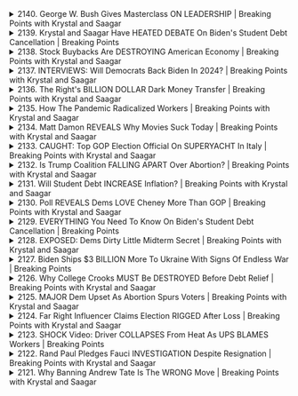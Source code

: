 <details>
<summary>2140. George W. Bush Gives Masterclass ON LEADERSHIP | Breaking Points with Krystal and Saagar</summary><br>

<a href="https://www.youtube.com/watch?v=YeCpbHJVokQ" target="_blank">
    <img src="https://img.youtube.com/vi/YeCpbHJVokQ/maxresdefault.jpg" 
        alt="[Youtube]" width="200">
</a>

# George W. Bush Gives Masterclass ON LEADERSHIP | Breaking Points with Krystal and Saagar


</details>

<details>
<summary>2139. Krystal and Saagar Have HEATED DEBATE On Biden's Student Debt Cancellation | Breaking Points</summary><br>

<a href="https://www.youtube.com/watch?v=YyHAuMIkP0g" target="_blank">
    <img src="https://img.youtube.com/vi/YyHAuMIkP0g/maxresdefault.jpg" 
        alt="[Youtube]" width="200">
</a>

# Krystal and Saagar Have HEATED DEBATE On Biden's Student Debt Cancellation | Breaking Points


</details>

<details>
<summary>2138. Stock Buybacks Are DESTROYING American Economy | Breaking Points with Krystal and Saagar</summary><br>

<a href="https://www.youtube.com/watch?v=xiOi8xQpsgI" target="_blank">
    <img src="https://img.youtube.com/vi/xiOi8xQpsgI/maxresdefault.jpg" 
        alt="[Youtube]" width="200">
</a>

# Stock Buybacks Are DESTROYING American Economy | Breaking Points with Krystal and Saagar


</details>

<details>
<summary>2137. INTERVIEWS: Will Democrats Back Biden In 2024? | Breaking Points with Krystal and Saagar</summary><br>

<a href="https://www.youtube.com/watch?v=gy3EClmG3BA" target="_blank">
    <img src="https://img.youtube.com/vi/gy3EClmG3BA/maxresdefault.jpg" 
        alt="[Youtube]" width="200">
</a>

# INTERVIEWS: Will Democrats Back Biden In 2024? | Breaking Points with Krystal and Saagar


</details>

<details>
<summary>2136. The Right's BILLION DOLLAR Dark Money Transfer | Breaking Points with Krystal and Saagar</summary><br>

<a href="https://www.youtube.com/watch?v=a5S6H5cS48I" target="_blank">
    <img src="https://img.youtube.com/vi/a5S6H5cS48I/maxresdefault.jpg" 
        alt="[Youtube]" width="200">
</a>

# The Right's BILLION DOLLAR Dark Money Transfer | Breaking Points with Krystal and Saagar


</details>

<details>
<summary>2135. How The Pandemic Radicalized Workers | Breaking Points with Krystal and Saagar</summary><br>

<a href="https://www.youtube.com/watch?v=uH7Z1lCVQe0" target="_blank">
    <img src="https://img.youtube.com/vi/uH7Z1lCVQe0/maxresdefault.jpg" 
        alt="[Youtube]" width="200">
</a>

# How The Pandemic Radicalized Workers | Breaking Points with Krystal and Saagar


</details>

<details>
<summary>2134. Matt Damon REVEALS Why Movies Suck Today | Breaking Points with Krystal and Saagar</summary><br>

<a href="https://www.youtube.com/watch?v=r3mCQyJI2MI" target="_blank">
    <img src="https://img.youtube.com/vi/r3mCQyJI2MI/maxresdefault.jpg" 
        alt="[Youtube]" width="200">
</a>

# Matt Damon REVEALS Why Movies Suck Today | Breaking Points with Krystal and Saagar


</details>

<details>
<summary>2133. CAUGHT: Top GOP Election Official On SUPERYACHT In Italy | Breaking Points with Krystal and Saagar</summary><br>

<a href="https://www.youtube.com/watch?v=UeM-4Cv14o4" target="_blank">
    <img src="https://img.youtube.com/vi/UeM-4Cv14o4/maxresdefault.jpg" 
        alt="[Youtube]" width="200">
</a>

# CAUGHT: Top GOP Election Official On SUPERYACHT In Italy | Breaking Points with Krystal and Saagar


</details>

<details>
<summary>2132. Is Trump Coalition FALLING APART Over Abortion? | Breaking Points with Krystal and Saagar</summary><br>

<a href="https://www.youtube.com/watch?v=hhQnzXcFSH4" target="_blank">
    <img src="https://img.youtube.com/vi/hhQnzXcFSH4/maxresdefault.jpg" 
        alt="[Youtube]" width="200">
</a>

# Is Trump Coalition FALLING APART Over Abortion? | Breaking Points with Krystal and Saagar


</details>

<details>
<summary>2131. Will Student Debt INCREASE Inflation? | Breaking Points with Krystal and Saagar</summary><br>

<a href="https://www.youtube.com/watch?v=NWh-cBg-Xog" target="_blank">
    <img src="https://img.youtube.com/vi/NWh-cBg-Xog/maxresdefault.jpg" 
        alt="[Youtube]" width="200">
</a>

# Will Student Debt INCREASE Inflation? | Breaking Points with Krystal and Saagar


</details>

<details>
<summary>2130. Poll REVEALS Dems LOVE Cheney More Than GOP | Breaking Points with Krystal and Saagar</summary><br>

<a href="https://www.youtube.com/watch?v=S6cJQMFrBH4" target="_blank">
    <img src="https://img.youtube.com/vi/S6cJQMFrBH4/maxresdefault.jpg" 
        alt="[Youtube]" width="200">
</a>

# Poll REVEALS Dems LOVE Cheney More Than GOP | Breaking Points with Krystal and Saagar


</details>

<details>
<summary>2129. EVERYTHING You Need To Know On Biden's Student Debt Cancellation | Breaking Points</summary><br>

<a href="https://www.youtube.com/watch?v=yNW5kCFQWL8" target="_blank">
    <img src="https://img.youtube.com/vi/yNW5kCFQWL8/maxresdefault.jpg" 
        alt="[Youtube]" width="200">
</a>

# EVERYTHING You Need To Know On Biden's Student Debt Cancellation | Breaking Points


</details>

<details>
<summary>2128. EXPOSED: Dems Dirty Little Midterm Secret | Breaking Points with Krystal and Saagar</summary><br>

<a href="https://www.youtube.com/watch?v=C6EEOFqHZa8" target="_blank">
    <img src="https://img.youtube.com/vi/C6EEOFqHZa8/maxresdefault.jpg" 
        alt="[Youtube]" width="200">
</a>

# EXPOSED: Dems Dirty Little Midterm Secret | Breaking Points with Krystal and Saagar


</details>

<details>
<summary>2127. Biden Ships $3 BILLION More To Ukraine With Signs Of Endless War | Breaking Points</summary><br>

<a href="https://www.youtube.com/watch?v=7FXheVi-SNU" target="_blank">
    <img src="https://img.youtube.com/vi/7FXheVi-SNU/maxresdefault.jpg" 
        alt="[Youtube]" width="200">
</a>

# Biden Ships $3 BILLION More To Ukraine With Signs Of Endless War | Breaking Points


</details>

<details>
<summary>2126. Why College Crooks MUST Be DESTROYED Before Debt Relief | Breaking Points with Krystal and Saagar</summary><br>

<a href="https://www.youtube.com/watch?v=-F9PEq5hTRQ" target="_blank">
    <img src="https://img.youtube.com/vi/-F9PEq5hTRQ/maxresdefault.jpg" 
        alt="[Youtube]" width="200">
</a>

# Why College Crooks MUST Be DESTROYED Before Debt Relief | Breaking Points with Krystal and Saagar


</details>

<details>
<summary>2125. MAJOR Dem Upset As Abortion Spurs Voters | Breaking Points with Krystal and Saagar</summary><br>

<a href="https://www.youtube.com/watch?v=M-tfTAGrNXQ" target="_blank">
    <img src="https://img.youtube.com/vi/M-tfTAGrNXQ/maxresdefault.jpg" 
        alt="[Youtube]" width="200">
</a>

# MAJOR Dem Upset As Abortion Spurs Voters | Breaking Points with Krystal and Saagar


</details>

<details>
<summary>2124. Far Right Influencer Claims Election RIGGED After Loss | Breaking Points with Krystal and Saagar</summary><br>

<a href="https://www.youtube.com/watch?v=GeSj9B0umqg" target="_blank">
    <img src="https://img.youtube.com/vi/GeSj9B0umqg/maxresdefault.jpg" 
        alt="[Youtube]" width="200">
</a>

# Far Right Influencer Claims Election RIGGED After Loss | Breaking Points with Krystal and Saagar


</details>

<details>
<summary>2123. SHOCK Video: Driver COLLAPSES From Heat As UPS BLAMES Workers | Breaking Points</summary><br>

<a href="https://www.youtube.com/watch?v=bZt4MAqHuiY" target="_blank">
    <img src="https://img.youtube.com/vi/bZt4MAqHuiY/maxresdefault.jpg" 
        alt="[Youtube]" width="200">
</a>

# SHOCK Video: Driver COLLAPSES From Heat As UPS BLAMES Workers | Breaking Points


</details>

<details>
<summary>2122. Rand Paul Pledges Fauci INVESTIGATION Despite Resignation | Breaking Points with Krystal and Saagar</summary><br>

<a href="https://www.youtube.com/watch?v=fdorseUnXjc" target="_blank">
    <img src="https://img.youtube.com/vi/fdorseUnXjc/maxresdefault.jpg" 
        alt="[Youtube]" width="200">
</a>

# Rand Paul Pledges Fauci INVESTIGATION Despite Resignation | Breaking Points with Krystal and Saagar


</details>

<details>
<summary>2121. Why Banning Andrew Tate Is The WRONG Move | Breaking Points with Krystal and Saagar</summary><br>

<a href="https://www.youtube.com/watch?v=dobc0UUBQIc" target="_blank">
    <img src="https://img.youtube.com/vi/dobc0UUBQIc/maxresdefault.jpg" 
        alt="[Youtube]" width="200">
</a>

# Why Banning Andrew Tate Is The WRONG Move | Breaking Points with Krystal and Saagar


</details>

